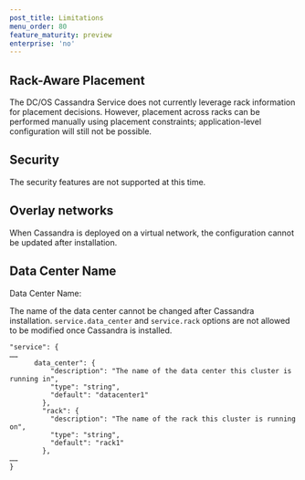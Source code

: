 ```yaml
---
post_title: Limitations
menu_order: 80
feature_maturity: preview
enterprise: 'no'
---
```


## Rack-Aware Placement

The DC/OS Cassandra Service does not currently leverage rack information for placement decisions.  However, placement across racks can be performed manually using placement constraints; application-level configuration will still not be possible.   

## Security

The security features are not supported at this time.

## Overlay networks

When Cassandra is deployed on a virtual network, the configuration cannot be updated after installation.

## Data Center Name

Data Center Name:

The name of the data center cannot be changed after Cassandra installation. `service.data_center` and `service.rack` options are not allowed to be modified once Cassandra is installed. 

```
"service": {
……
      data_center": {
          "description": "The name of the data center this cluster is running in",
          "type": "string",
          "default": "datacenter1"
        },
        "rack": {
          "description": "The name of the rack this cluster is running on",
          "type": "string",
          "default": "rack1"
        },
……
}
```
